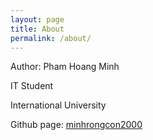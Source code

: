 ```yaml
---
layout: page
title: About
permalink: /about/
---
```


Author: Pham Hoang Minh

IT Student

International University

Github page: [minhrongcon2000](https://github.com/minhrongcon2000)
